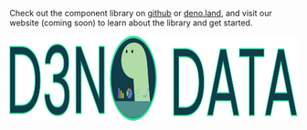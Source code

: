 Check out the component library on [github](https://github.com/oslabs-beta/d3no-data/) or [deno.land](https://deno.land/x/d3nodata), and visit our website (coming soon) to learn about the library and get started.



<img align="center" src="./static/d3no-data-logo.svg" height="150px" alt="the d3no data logo: a deno dino deliberating between chart choices">
